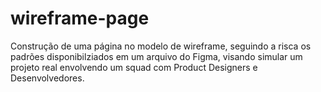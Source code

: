 # wireframe-page
Construção de uma página no modelo de wireframe, seguindo a risca os padrões disponibilziados em um arquivo do Figma, visando simular um projeto real envolvendo um squad com Product Designers e Desenvolvedores.
